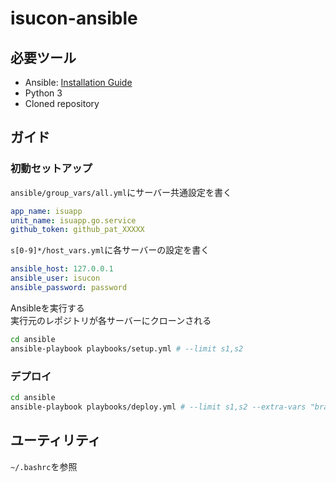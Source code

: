 # isucon-ansible

## 必要ツール

- Ansible: [Installation Guide](https://docs.ansible.com/ansible/latest/installation_guide/index.html)
- Python 3
- Cloned repository

## ガイド

### 初動セットアップ

`ansible/group_vars/all.yml`にサーバー共通設定を書く

```yaml
app_name: isuapp
unit_name: isuapp.go.service
github_token: github_pat_XXXXX
```

`s[0-9]*/host_vars.yml`に各サーバーの設定を書く

```yaml
ansible_host: 127.0.0.1
ansible_user: isucon
ansible_password: password
```

Ansibleを実行する\
実行元のレポジトリが各サーバーにクローンされる

```bash
cd ansible
ansible-playbook playbooks/setup.yml # --limit s1,s2
```

### デプロイ

```bash
cd ansible
ansible-playbook playbooks/deploy.yml # --limit s1,s2 --extra-vars "branch=main"
```

## ユーティリティ

`~/.bashrc`を参照

